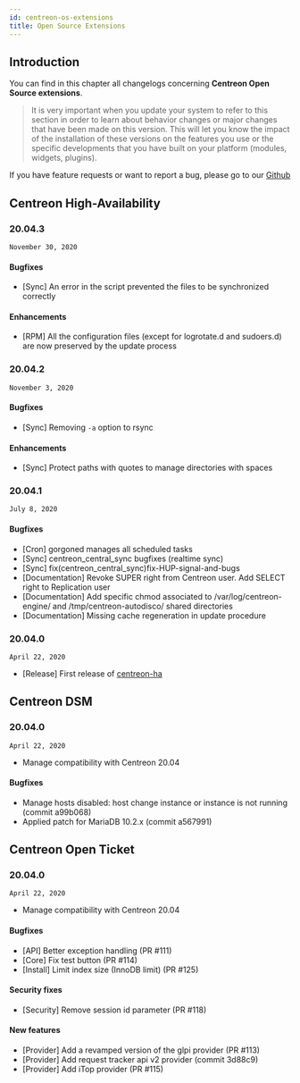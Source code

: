 ```yaml
---
id: centreon-os-extensions
title: Open Source Extensions
---
```


## Introduction

You can find in this chapter all changelogs concerning **Centreon Open Source
extensions**.

> It is very important when you update your system to refer to this
> section in order to learn about behavior changes or major changes that
> have been made on this version. This will let you know the impact of
> the installation of these versions on the features you use or the
> specific developments that you have built on your platform (modules,
> widgets, plugins).

If you have feature requests or want to report a bug, please go to our
[Github](https://github.com/centreon/centreon/issues/new/choose)

## Centreon High-Availability

### 20.04.3

`November 30, 2020`

#### Bugfixes

- [Sync] An error in the script prevented the files to be synchronized
  correctly

#### Enhancements

- [RPM] All the configuration files (except for logrotate.d and sudoers.d)
  are now preserved by the update process

### 20.04.2

`November 3, 2020`

#### Bugfixes

- [Sync] Removing `-a` option to rsync

#### Enhancements

- [Sync] Protect paths with quotes to manage directories with spaces

### 20.04.1

`July 8, 2020`

#### Bugfixes

- [Cron] gorgoned manages all scheduled tasks
- [Sync] centreon_central_sync bugfixes (realtime sync)
- [Sync] fix(centreon_central_sync)fix-HUP-signal-and-bugs
- [Documentation] Revoke SUPER right from Centreon user. Add SELECT right to Replication user
- [Documentation] Add specific chmod associated to /var/log/centreon-engine/ and /tmp/centreon-autodisco/ shared directories
- [Documentation] Missing cache regeneration in update procedure

### 20.04.0

`April 22, 2020`

- [Release] First release of [centreon-ha](https://github.com/centreon/centreon-ha)

## Centreon DSM

### 20.04.0

`April 22, 2020`

- Manage compatibility with Centreon 20.04

#### Bugfixes

- Manage hosts disabled: host change instance or instance is not
  running (commit a99b068)
- Applied patch for MariaDB 10.2.x (commit a567991)

## Centreon Open Ticket

### 20.04.0

`April 22, 2020`

- Manage compatibility with Centreon 20.04

#### Bugfixes

- [API] Better exception handling (PR #111)
- [Core] Fix test button (PR #114)
- [Install] Limit index size (InnoDB limit) (PR #125)

#### Security fixes

- [Security] Remove session id parameter (PR #118)

#### New features

- [Provider] Add a revamped version of the glpi provider (PR #113)
- [Provider] Add request tracker api v2 provider (commit 3d88c9)
- [Provider] Add iTop provider (PR #115)

